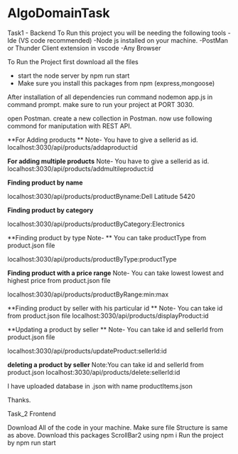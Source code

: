 # AlgoDomainTask
Task1 - Backend To Run this project you will be needing the following tools 
-Ide (VS code recommended)
-Node js installed on your machine.
-PostMan or Thunder Client extension in vscode
-Any Browser

To Run the Project first download all the files
- start the node server by npm run start
-  Make sure you install this packages from npm (express,mongoose)

After installation of all dependencies run command nodemon app.js in command prompt. make sure to run your project at PORT 3030.

open Postman. create a new collection in Postman. now use following commond for maniputation with REST API.

**For Adding products **
Note- You have to give a sellerid as id.
localhost:3030/api/products/addaproduct:id

**For adding multiple products**
Note- You have to give a sellerid as id.
localhost:3030/api/products/addmultileproduct:id

**Finding product by name**

localhost:3030/api/products/productByname:Dell Latitude 5420

**Finding product by category**

localhost:3030/api/products/productByCategory:Electronics

**Finding product by type Note- **
You can take productType from product.json file 

localhost:3030/api/products/productByType:productType

**Finding product with a price range**
Note- You can take lowest lowest and highest price from product.json file

localhost:3030/api/products/productByRange:min:max

**Finding product by seller with his particular id ** 
Note- You can take id from product.json file
localhost:3030/api/products/displayProduct:id

**Updating a product by seller **
Note- You can take id and sellerId from product.json file 

localhost:3030/api/products/updateProduct:sellerId:id

**deleting a product by seller**
Note:You can take id and sellerId from product.json
localhost:3030/api/products/delete:sellerId:id

I have uploaded database in .json with name productItems.json

Thanks.

Task_2 Frontend

Download All of the code in your machine. Make sure file Structure is same as above. Download this packages ScrollBar2 using npm i Run the project by npm run start

